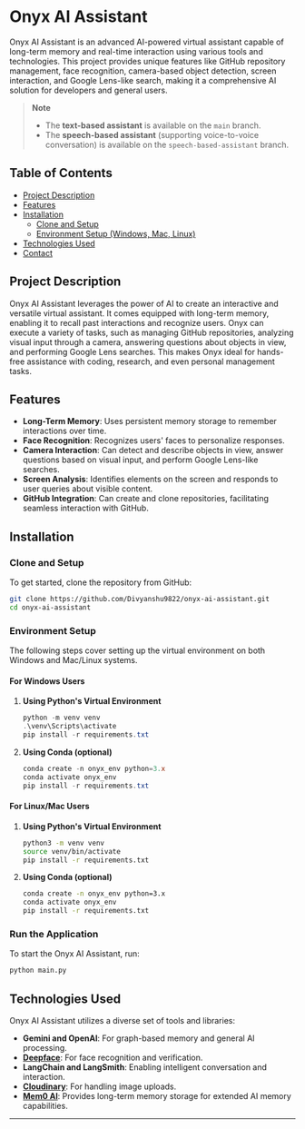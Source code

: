# Onyx AI Assistant

Onyx AI Assistant is an advanced AI-powered virtual assistant capable of long-term memory and real-time interaction using various tools and technologies. This project provides unique features like GitHub repository management, face recognition, camera-based object detection, screen interaction, and Google Lens-like search, making it a comprehensive AI solution for developers and general users.

> **Note**  
> 
> - The **text-based assistant** is available on the `main` branch.
> - The **speech-based assistant** (supporting voice-to-voice conversation) is available on the `speech-based-assistant` branch.

## Table of Contents
- [Project Description](#project-description)
- [Features](#features)
- [Installation](#installation)
  - [Clone and Setup](#clone-and-setup)
  - [Environment Setup (Windows, Mac, Linux)](#environment-setup)
- [Technologies Used](#technologies-used)
- [Contact](#contact)

## Project Description

Onyx AI Assistant leverages the power of AI to create an interactive and versatile virtual assistant. It comes equipped with long-term memory, enabling it to recall past interactions and recognize users. Onyx can execute a variety of tasks, such as managing GitHub repositories, analyzing visual input through a camera, answering questions about objects in view, and performing Google Lens searches. This makes Onyx ideal for hands-free assistance with coding, research, and even personal management tasks.

## Features

- **Long-Term Memory**: Uses persistent memory storage to remember interactions over time.
- **Face Recognition**: Recognizes users' faces to personalize responses.
- **Camera Interaction**: Can detect and describe objects in view, answer questions based on visual input, and perform Google Lens-like searches.
- **Screen Analysis**: Identifies elements on the screen and responds to user queries about visible content.
- **GitHub Integration**: Can create and clone repositories, facilitating seamless interaction with GitHub.
  
## Installation

### Clone and Setup

To get started, clone the repository from GitHub:

```bash
git clone https://github.com/Divyanshu9822/onyx-ai-assistant.git
cd onyx-ai-assistant
```

### Environment Setup

The following steps cover setting up the virtual environment on both Windows and Mac/Linux systems.

#### For Windows Users

1. **Using Python's Virtual Environment**
   ```powershell
   python -m venv venv
   .\venv\Scripts\activate
   pip install -r requirements.txt
   ```

2. **Using Conda (optional)**
   ```powershell
   conda create -n onyx_env python=3.x
   conda activate onyx_env
   pip install -r requirements.txt
   ```

#### For Linux/Mac Users

1. **Using Python's Virtual Environment**
   ```bash
   python3 -m venv venv
   source venv/bin/activate
   pip install -r requirements.txt
   ```

2. **Using Conda (optional)**
   ```bash
   conda create -n onyx_env python=3.x
   conda activate onyx_env
   pip install -r requirements.txt
   ```

### Run the Application

To start the Onyx AI Assistant, run:

```bash
python main.py
```

## Technologies Used

Onyx AI Assistant utilizes a diverse set of tools and libraries:
- **Gemini and OpenAI**: For graph-based memory and general AI processing.
- **[Deepface](https://github.com/serengil/deepface)**: For face recognition and verification.
- **LangChain and LangSmith**: Enabling intelligent conversation and interaction.
- **[Cloudinary](https://cloudinary.com)**: For handling image uploads.
- **[Mem0 AI](https://mem0.ai)**: Provides long-term memory storage for extended AI memory capabilities.
---